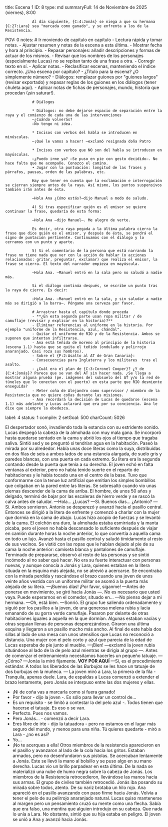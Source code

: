 title:          Escena 1
ID:             8
type:           md
summaryFull:    14 de Noviembre de 2025 (viernes), 8:00
                
                Al día siguiente, {C:4:Jonás} se niega a que su hermana {C:27:Lara} sea "marcada como ganado", y se enfrenta a los de la Resistencia.
POV:            0
notes:          # Ir moviendo de capítulo en capítulo
                - Lectura rápida y tomar notas.
                - Ajustar resumen y notas de la escena a esta última.
                - Mostrar fecha y hora al principio.
                - Repasar personajes: añadir descripciones y formas de actuar de los mismos.
                - Revisar que los nombres de los personajes (especialmente Lucas) no se repitan tanto de una frase a otra.
                - Corregir texto en sí.
                - Aplicar notas.
                - Reclasificar escenas, manteniendo el índice correcto. ¿Una escena por capítulo?
                - ¿Título para la escena? ¿O simplemente número?
                - Diálogos: remplazar guiones por "guiones largos" (revisar exportado) y repasar reglas de los guiones en los diálogos (tener chuleta aquí).
                - Aplicar notas de fichas de personajes, mundo, historia que procedan (¡sin saturar!).
                
                # Diálogos
                
                * Diálogos: no debe dejarse espacio de separación entre la raya y el comienzo de cada una de las intervenciones
                —¿Cuándo volverás?
                —No tengo ni idea.
                
                * Incisos con verbos del habla se introducen en minúsculas.
                —¡Qué le vamos a hacer! —exclamó resignada doña Patro
                
                * Incisos con verbos que NO son del habla se introducen en mayúsculas.
                —¿Puedo irme ya? —Se puso en pie con gesto decidido—. No hace falta que me acompañe. Conozco el camino.
                • Jugar con la puntuación: longitud de las frases y párrafos, pausas, orden de las palabras, etc.
                
                Hay que tener en cuenta que la exclamación e interrogación se cierran siempre antes de la raya. Así mismo, los puntos suspensivos también irán antes de ésta.
                
                —Hola Ana ¿Cómo estás?—dijo Manuel a modo de saludo.
                
                4) Si tras especificar quién es el emisor se quiere continuar la frase, quedaría de esta forma:
                
                —Hola Ana —dijo Manuel—. Me alegro de verte.
                
                Es decir, otra raya pegada a la última palabra cierra la frase que dice quién es el emisor, y después de ésta, se pondrá el signo de puntación pertinente. Continuamos con el diálogo y lo cerramos con un punto y aparte.
                
                5) Si el comentario de la persona que está narrando la frase no tiene nada que ver con la acción de hablar (o acciones relacionadas: gritar, preguntar, exclamar) que realiza el emisor, la frase se cierra. El texto del narrador empieza en mayúscula.
                
                —Hola Ana. —Manuel entró en la sala pero no saludó a nadie más.
                
                Si el diálogo continúa después, se escribe un punto tras la raya de cierre. Es decir:
                
                —Hola Ana. —Manuel entró en la sala, y sin saludar a nadie más se dirigió a la barra—. Póngame una cerveza por favor.
                
                # Arrastrar hasta el capítulo donde proceda
                - **¿En esta segunda parte usan ropa militar / de camuflaje (revisar y explicar en la historia)?**
                - Eliminar referencias al uniforme en la historia. Por ejemplo "uniforme de la Resistencia, azul, chándal".
                - Quitar el uniforme de RIO y de la Resistencia. Ambos se suponen que intentan infiltrarse.
                - Ana está teñida de moreno al principio de la historia (escena 1.1) hasta que se quita el teñido (ondulado y pelirrojo anaranjado. Casi roza sus hombros).
                - Sobre el {P:2:Asalto al AT de Gran Canaria}:
                - Consecuencias para Inglaterra y los militares  tras el asalto.
                - ¿Cuál era el plan de {C:3:Coronel Cooper}? ¿Y de {C:4:Jonás}? Parece que se van del AT sin hacer nada. ¿Se llega a mostrar alguna prueba (pe. imágenes del subsuelo del AT y/o la red de túneles que lo conectan con el puerto) en esta parte que RIO desmiente enseguida?
                - Meter coña de Alejandro como supervisor / miembro de la Resistencia que no quiere coñas durante las misiones.
                - Ana recordará la decisión de Lucas de quedarse (escena 1.1) más adelante y Lucas aclarará que era por su conciencia. Ana le dice que siempre la obedezca.
label:          4
status:         1
compile:        2
setGoal:        500
charCount:      5026


El despertador sonó, invadiendo toda la estancia con su estridente sonido.
Lucas despegó la cabeza de la almohada con muy mala gana. Se incorporó hasta quedarse sentado en la cama y abrió los ojos al tiempo que tragaba saliva. Sintió sed y se preguntó si tendrían agua en la habitación.
Paseó la mirada por su alrededor. Había unas doce literas como la suya, distribuidas en dos filas de seis a ambos lados de una estancia alargada, de suelo gris y paredes blancas, con una puerta en cada extremo. Su litera era la segunda contando desde la puerta que tenia a su derecha.
El joven echó en falta ventanas al exterior, pero no había tenido suerte en el reparto de habitaciones y le había tocado una en el centro de la base. Tuvo que conformarme con la tenue luz artificial que emitían los simples bombillos que colgaban en la pared entre las literas.
Se sobresaltó cuando vio unas piernas descender de la cama de arriba. El hombre, de unos 50 años y delgado, terminó de bajar por las escaleras de hierro verde y se rascó la calva antes de saludar.
—Hola... ¿Lucas?
—Sí. Buenos días... ¿Antonio?
—Sí.
Ambos sonrieron. Antonio se desperezó y avanzó hacia el pasillo central. Entonces se dirigió a la litera de enfrente y comenzó a charlar con la mujer que dormía en la cama de abajo.
Lucas hizo acopio de fuerzas y se levantó de la cama. El colchón era duro, la almohada estaba esmirriada y la manta picaba, pero el joven no había descansado lo suficiente después de viajar en camión durante horas la noche anterior, lo que convertía a aquella cama en todo un lujo.
Avanzó hasta el pasillo central y saludó tímidamente al resto de sus vecinos. Se vistió con las ropas que le habían dejado al pie de su cama la noche anterior: camiseta blanca y pantalones de camuflaje.
Terminado de prepararse, observó al resto de las personas y se sintió incómodo al no saber qué hacer. No era su fuerte interactuar con personas nuevas, y aunque conocía a Jonás y Lara, quienes estaban en la litera situada en la esquina más alejada, no se atrevió a acercarse.
Se encontraba con la mirada perdida y rascándose el brazo cuando una joven de unos veinte años vestida con un uniforme militar se asomó a la puerta más alejada de su litera.
—¡Buenos días! ¡Por favor, síganme! —Antes de ponerse en movimiento, se giró hacia Jonás —. No es necesario que usted vaya. Puede esperarnos en el comedor, situado en...
—No pienso dejar a mi hermana.
—Oh, está bien. —Sonrió.
El grupo fue saliendo ordenadamente y siguió por los pasillos a la joven, de una generosa melena rubia y lacia emanando de su gorra verde camuflaje. Pasaron por delante de otras habitaciones iguales a aquella en la que dormían. Algunas estaban vacías y otras seguían llenas de personas desperezándose.
Giraron una última esquina y llegaron a un pasillo mucho más ancho. Al final de este había dos sillas al lado de una mesa con unos utensilios que Lucas no reconoció a distancia. Una mujer con el pelo corto y azul que parecía de la edad de Lucas esperaba de pie junto al mueble.
—¡Bien! —exclamó la joven rubia situándose al lado de la de pelo azul mientras se dirigía al grupo —. Antes de comenzar el entrenamiento necesitamos hacerles un pequeño tatuaje.
—¿Cómo? —Jonás la miró fijamente.
**VOY POR AQUÍ**
—Sí, es el procedimiento estándar. A todos los liberados de las *Burbujas* se les hace un tatuaje de dos burbujas en la muñeca. — La joven miró a Lara, la primera de la fila - Tranquila, apenas duele.
Lara, de espaldas a Lucas comenzó a extender el brazo lentamente, pero Jonás se interpuso entre las dos mujeres y ellas.
- ¡Ni de coña vas a marcarla como si fuera ganado!
- Por favor - dijo la joven -. Es sólo para llevar un control de...
- Es un requisito - se limitó a contestar la del pelo azul -. Todos tienen que hacerse el tatuaje. Es eso o se van.
- Perfecto. Pues nos vamos.
- Pero Jonás... - comenzó a decir Lara.
- Eres libre de irte - dijo la tatuadora - pero no estamos en el lugar más seguro del mundo, y menos para una niña. Tú quieres quedarte - miró a Lara - ¿no es así?
- Yo...
- ¡No te acerques a ella!
Otros miembros de la resistencia aparecieron en el pasillo y avanzaron al lado de la cola hacia los gritos. Estaban armados, pero no desenfundaron sus pistolas. Se acercaban lentamente a Jonás. Este se llevó la mano al bolsillo y se puso algo en su mano derecha. 
Lucas vio un brillo parpadear en esta última. De la nada se materializó una nube de humo negra sobre la cabeza de Jonás. Los miembros de la Resistencia retrocedieron, llevándose las manos hacia sus armas. El grupo de civiles también retrocedió.
Jonás iba posando su mirada sobre todos, atento. De su nariz brotaba un hilo rojo.
Ana apareció en el pasillo avanzando con paso firme hacia Jonás. Volvía a tener el pelo de su pelirrojo anaranjado natural.
Lucas quiso mantenerse al margen pero un pensamiento cruzó su mente como una flecha. Sabía que era falso, una mentira que alguien introdujo en su cabeza. Que nada lo unía a Lara.
No obstante, sintió que su hija estaba en peligro.
El joven se unió a Ana y avanzó hacia Jonás.
